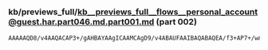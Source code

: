 ### kb/previews_full/kb__previews_full__flows__personal_account@guest.har.part046.md.part001.md (part 002)

```md
AAAAAQD8/v4AAQACAP3+/gAHBAYAAgICAAMCAgD9/v4ABAUFAAIBAQABAQEA/f3+AP7+/wAHCggABQQFAAEA
```

```
